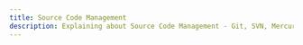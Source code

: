 ```yaml
---
title: Source Code Management
description: Explaining about Source Code Management - Git, SVN, Mercurial, Subversion etc.
---
```

